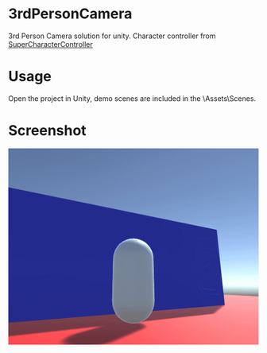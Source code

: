 # 3rdPersonCamera

3rd Person Camera solution for unity.
Character controller from [SuperCharacterController](https://github.com/IronWarrior/SuperCharacterController)

# Usage

Open the project in Unity, demo scenes are included in the \Assets\Scenes.

# Screenshot

![Screenshot](doc/GIF.gif)
